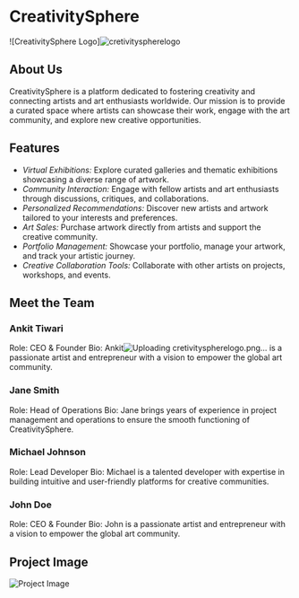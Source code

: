 # CreativitySphere


![CreativitySphere Logo]![cretivityspherelogo](https://github.com/a4d3e/CreativitySphere/assets/142813108/5be71e5c-9daa-4e64-9965-ae33dac5b596)

## About Us

CreativitySphere is a platform dedicated to fostering creativity and connecting artists and art enthusiasts worldwide. Our mission is to provide a curated space where artists can showcase their work, engage with the art community, and explore new creative opportunities.

## Features


- *Virtual Exhibitions:* Explore curated galleries and thematic exhibitions showcasing a diverse range of artwork.
- *Community Interaction:* Engage with fellow artists and art enthusiasts through discussions, critiques, and collaborations.
- *Personalized Recommendations:* Discover new artists and artwork tailored to your interests and preferences.
- *Art Sales:* Purchase artwork directly from artists and support the creative community.
- *Portfolio Management:* Showcase your portfolio, manage your artwork, and track your artistic journey.
- *Creative Collaboration Tools:* Collaborate with other artists on projects, workshops, and events.

## Meet the Team

### Ankit Tiwari
Role: CEO & Founder
Bio: Ankit![Uploading cretivityspherelogo.png…]()
 is a passionate artist and entrepreneur with a vision to empower the global art community.

### Jane Smith
Role: Head of Operations
Bio: Jane brings years of experience in project management and operations to ensure the smooth functioning of CreativitySphere.

### Michael Johnson
Role: Lead Developer
Bio: Michael is a talented developer with expertise in building intuitive and user-friendly platforms for creative communities.

### John Doe
Role: CEO & Founder
Bio: John is a passionate artist and entrepreneur with a vision to empower the global art community.

## Project Image

![Project Image](path/to/project/image.png)
